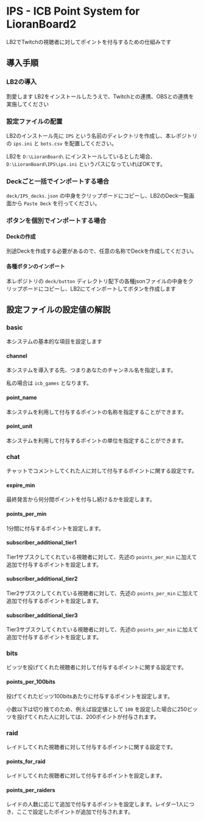 # IPS - ICB Point System for LioranBoard2
LB2でTwitchの視聴者に対してポイントを付与するための仕組みです

## 導入手順
### LB2の導入
割愛します
LB2をインストールしたうえで、Twitchとの連携、OBSとの連携を実施してください

### 設定ファイルの配置
LB2のインストール先に `IPS` という名前のディレクトリを作成し、本レポジトリの `ips.ini` と `bots.csv` を配置してください。

LB2を `D:\LioranBoard\` にインストールしているとした場合、 `D:\LioranBoard\IPS\ips.ini` というパスになっていればOKです。

### Deckごと一括でインポートする場合
`deck/IPS_decks.json` の中身をクリップボードにコピーし、LB2のDeck一覧画面から `Paste Deck` を行ってください。

### ボタンを個別でインポートする場合
#### Deckの作成
別途Deckを作成する必要があるので、任意の名称でDeckを作成してください。

#### 各種ボタンのインポート
本レポジトリの `deck/button` ディレクトリ配下の各種jsonファイルの中身をクリップボードにコピーし、LB2にてインポートしてボタンを作成します

## 設定ファイルの設定値の解説
### basic
本システムの基本的な項目を設定します

#### channel
本システムを導入する先、つまりあなたのチャンネル名を指定します。

私の場合は `icb_games` となります。

#### point_name
本システムを利用して付与するポイントの名称を指定することができます。

#### point_unit
本システムを利用して付与するポイントの単位を指定することができます。


### chat
チャットでコメントしてくれた人に対して付与するポイントに関する設定です。

#### expire_min
最終発言から何分間ポイントを付与し続けるかを設定します。

#### points_per_min
1分間に付与するポイントを設定します。

#### subscriber_additional_tier1
Tier1サブスクしてくれている視聴者に対して、先述の `points_per_min` に加えて追加で付与するポイントを設定します。

#### subscriber_additional_tier2
Tier2サブスクしてくれている視聴者に対して、先述の `points_per_min` に加えて追加で付与するポイントを設定します。

#### subscriber_additional_tier3
Tier3サブスクしてくれている視聴者に対して、先述の `points_per_min` に加えて追加で付与するポイントを設定します。

### bits
ビッツを投げてくれた視聴者に対して付与するポイントに関する設定です。

#### points_per_100bits
投げてくれたビッツ100bitsあたりに付与するポイントを設定します。

小数以下は切り捨てのため、例えば設定値として `100` を設定した場合に250ビッツを投げてくれた人に対しては、200ポイントが付与されます。

### raid
レイドしてくれた視聴者に対して付与するポイントに関する設定です。

#### points_for_raid
レイドしてくれた視聴者に対して付与するポイントを設定します。

#### points_per_raiders
レイドの人数に応じて追加で付与するポイントを設定します。レイダー1人につき、ここで設定したポイントが追加で付与されます。

